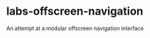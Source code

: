 labs-offscreen-navigation
=========================

An attempt at a modular offscreen navigation interface
